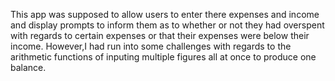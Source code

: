 This  app was supposed to allow users to enter there expenses and income and display prompts to inform them as to whether or not they had overspent with regards to certain expenses or that their expenses were below their income.
However,I had run into some challenges with regards to the arithmetic functions of inputing multiple figures all at once to produce one balance.
